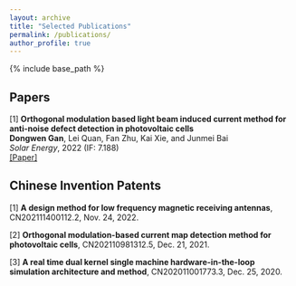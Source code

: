 ```yaml
---
layout: archive
title: "Selected Publications"
permalink: /publications/
author_profile: true
---
```


{% include base_path %}

## Papers
[1] **Orthogonal modulation based light beam induced current method for anti-noise defect detection in photovoltaic cells**\
**Dongwen Gan**, Lei Quan, Fan Zhu, Kai Xie, and Junmei Bai\
_Solar Energy_, 2022 (IF: 7.188)\
[[Paper]](../paper/1-s2.0-S0038092X22006089-main.pdf)

<!--

[2] **Pseudo-random sequence coded electroluminescence imaging for photovoltaic module inspection under outdoor ambient light**\
Fan Zhu, Kai Xie, **Dongwen Gan**, Lei Quan, and Jingyi Zhu\
Submitted to [_IEEE Transactions on Instrumentation and Measurement_](https://ieeexplore.ieee.org/xpl/RecentIssue.jsp?reload=true&punumber=19)

-->

<!--

[3] **Perturbed compressed sensing-based light beam induced current method for robust defect detection in photovoltaic cells**\
In processing

[4] **Multispectral compressive light beam induced current method for photovoltaic cell assessment**\
Submitted to Solar Energy

-->

## Chinese Invention Patents
[1] **A design method for low frequency magnetic receiving antennas**, CN202111400112.2, Nov. 24, 2022.

[2] **Orthogonal modulation-based current map detection method for photovoltaic cells**, CN202110981312.5, Dec. 21, 2021.

[3] **A real time dual kernel single machine hardware-in-the-loop simulation architecture and method**, CN202011001773.3, Dec. 25, 2020.
